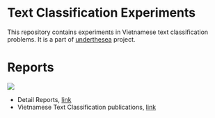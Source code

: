 # Text Classification Experiments

This repository contains experiments in Vietnamese text classification problems. It is a part of [underthesea](https://github.com/magizbox/underthesea) project.

# Reports

![](https://img.shields.io/badge/F1-86.7%25-red.svg)

* Detail Reports, [link](https://docs.google.com/spreadsheets/d/1PUnNBVywHbG4fpqSzBAV6jPWFNOKaiIQEKWM-W2mxiE/edit?usp=sharing)
* Vietnamese Text Classification publications, [link](https://github.com/magizbox/underthesea/wiki/Vietnamese-NLP-Publications#text-classification)

